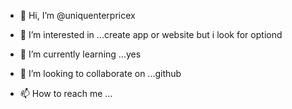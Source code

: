 - 👋 Hi, I’m @uniquenterpricex
- 👀 I’m interested in ...create app or website but i look for optiond

- 🌱 I’m currently learning ...yes
- 💞️ I’m looking to collaborate on ...github
- 📫 How to reach me ...

<!---
uniquenterpricex/uniquenterpricex is a ✨ special ✨ repository because its `README.md` (this file) appears on your GitHub profile.
You can click the Preview link to take a look at your changes.
--->
